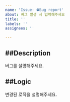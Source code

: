 ```yaml
---
name: 'Issue: ⛔Bug report'
about: 버그 발생 시 입력해주세요
title: ''
labels: ''
assignees: ''

---
```


##Description
---
버그를 설명해주세요.

##Logic
---
변경된 로직을 설명해주세요.
